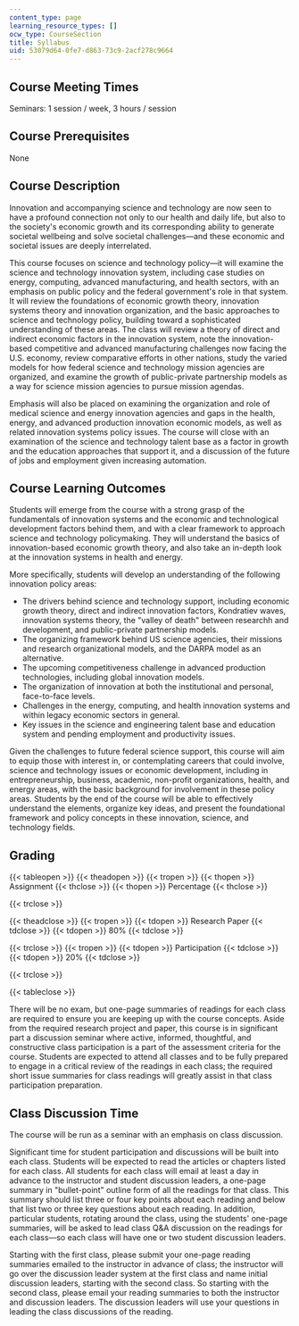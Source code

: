 ```yaml
---
content_type: page
learning_resource_types: []
ocw_type: CourseSection
title: Syllabus
uid: 53079d64-0fe7-d863-73c9-2acf278c9664
---
```


Course Meeting Times
--------------------

Seminars: 1 session / week, 3 hours / session

Course Prerequisites
--------------------

None

Course Description
------------------

Innovation and accompanying science and technology are now seen to have a profound connection not only to our health and daily life, but also to the society's economic growth and its corresponding ability to generate societal wellbeing and solve societal challenges—and these economic and societal issues are deeply interrelated.

This course focuses on science and technology policy—it will examine the science and technology innovation system, including case studies on energy, computing, advanced manufacturing, and health sectors, with an emphasis on public policy and the federal government's role in that system. It will review the foundations of economic growth theory, innovation systems theory and innovation organization, and the basic approaches to science and technology policy, building toward a sophisticated understanding of these areas. The class will review a theory of direct and indirect economic factors in the innovation system, note the innovation-based competitive and advanced manufacturing challenges now facing the U.S. economy, review comparative efforts in other nations, study the varied models for how federal science and technology mission agencies are organized, and examine the growth of public-private partnership models as a way for science mission agencies to pursue mission agendas.

Emphasis will also be placed on examining the organization and role of medical science and energy innovation agencies and gaps in the health, energy, and advanced production innovation economic models, as well as related innovation systems policy issues. The course will close with an examination of the science and technology talent base as a factor in growth and the education approaches that support it, and a discussion of the future of jobs and employment given increasing automation.

Course Learning Outcomes
------------------------

Students will emerge from the course with a strong grasp of the fundamentals of innovation systems and the economic and technological development factors behind them, and with a clear framework to approach science and technology policymaking. They will understand the basics of innovation-based economic growth theory, and also take an in-depth look at the innovation systems in health and energy.

More specifically, students will develop an understanding of the following innovation policy areas:

*   The drivers behind science and technology support, including economic growth theory, direct and indirect innovation factors, Kondratiev waves, innovation systems theory, the "valley of death" between researchh and development, and public-private partnership models.
*   The organizing framework behind US science agencies, their missions and research organizational models, and the DARPA model as an alternative.
*   The upcoming competitiveness challenge in advanced production technologies, including global innovation models.
*   The organization of innovation at both the institutional and personal, face-to-face levels.
*   Challenges in the energy, computing, and health innovation systems and within legacy economic sectors in general.
*   Key issues in the science and engineering talent base and education system and pending employment and productivity issues.

Given the challenges to future federal science support, this course will aim to equip those with interest in, or contemplating careers that could involve, science and technology issues or economic development, including in entrepreneurship, business, academic, non-profit organizations, health, and energy areas, with the basic background for involvement in these policy areas. Students by the end of the course will be able to effectively understand the elements, organize key ideas, and present the foundational framework and policy concepts in these innovation, science, and technology fields.

Grading
-------

{{< tableopen >}}
{{< theadopen >}}
{{< tropen >}}
{{< thopen >}}
Assignment
{{< thclose >}}
{{< thopen >}}
Percentage
{{< thclose >}}

{{< trclose >}}

{{< theadclose >}}
{{< tropen >}}
{{< tdopen >}}
Research Paper
{{< tdclose >}}
{{< tdopen >}}
80%
{{< tdclose >}}

{{< trclose >}}
{{< tropen >}}
{{< tdopen >}}
Participation
{{< tdclose >}}
{{< tdopen >}}
20%
{{< tdclose >}}

{{< trclose >}}

{{< tableclose >}}

There will be no exam, but one-page summaries of readings for each class are required to ensure you are keeping up with the course concepts. Aside from the required research project and paper, this course is in significant part a discussion seminar where active, informed, thoughtful, and constructive class participation is a part of the assessment criteria for the course. Students are expected to attend all classes and to be fully prepared to engage in a critical review of the readings in each class; the required short issue summaries for class readings will greatly assist in that class participation preparation.

Class Discussion Time
---------------------

The course will be run as a seminar with an emphasis on class discussion.

Significant time for student participation and discussions will be built into each class. Students will be expected to read the articles or chapters listed for each class. All students for each class will email at least a day in advance to the instructor and student discussion leaders, a one-page summary in "bullet-point" outline form of all the readings for that class. This summary should list three or four key points about each reading and below that list two or three key questions about each reading. In addition, particular students, rotating around the class, using the students' one-page summaries, will be asked to lead class Q&A discussion on the readings for each class—so each class will have one or two student discussion leaders.

Starting with the first class, please submit your one-page reading summaries emailed to the instructor in advance of class; the instructor will go over the discussion leader system at the first class and name initial discussion leaders, starting with the second class. So starting with the second class, please email your reading summaries to both the instructor and discussion leaders. The discussion leaders will use your questions in leading the class discussions of the reading.